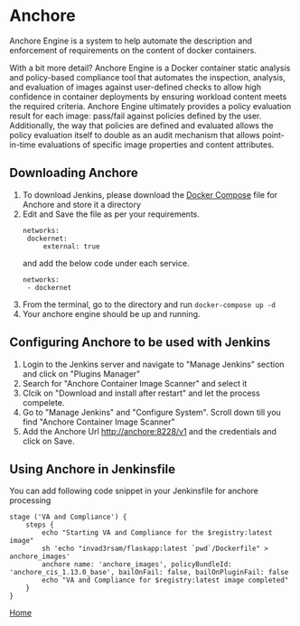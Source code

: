 # Anchore
Anchore Engine is a system to help automate the description and enforcement of requirements on the content of docker containers.

With a bit more detail? Anchore Engine is a Docker container static analysis and policy-based compliance tool that automates the inspection, analysis, and evaluation of images against user-defined checks to allow high confidence in container deployments by ensuring workload content meets the required criteria. Anchore Engine ultimately provides a policy evaluation result for each image: pass/fail against policies defined by the user. Additionally, the way that policies are defined and evaluated allows the policy evaluation itself to double as an audit mechanism that allows point-in-time evaluations of specific image properties and content attributes.

## Downloading Anchore
1. To download Jenkins, please download the [Docker Compose](https://engine.anchore.io/docs/quickstart/docker-compose.yaml) file for Anchore and store it a directory
2. Edit and Save the file as per your requirements.
   ```
   networks:
    dockernet:
        external: true
   ```
   and add the below code under each service.
   ```
   networks:
    - dockernet
   ```
3. From the terminal, go to the directory and run `docker-compose up -d`
4. Your anchore engine should be up and running.

## Configuring Anchore to be used with Jenkins
1. Login to the Jenkins server and navigate to "Manage Jenkins" section and click on "Plugins Manager"
2. Search for "Anchore Container Image Scanner" and select it
3. Clcik on "Download and install after restart" and let the process compelete.
4. Go to "Manage Jenkins" and "Configure System". Scroll down till you find "Anchore Container Image Scanner"
5. Add the Anchore Url [http://anchore:8228/v1](http://anchore:8228/v1) and the credentials and click on Save.

## Using Anchore in Jenkinsfile
You can add following code snippet in your Jenkinsfile for anchore processing
```
stage ('VA and Compliance') {
    steps {
        echo "Starting VA and Compliance for the $registry:latest image"
        sh 'echo "invad3rsam/flaskapp:latest `pwd`/Dockerfile" > anchore_images'
        anchore name: 'anchore_images', policyBundleId: 'anchore_cis_1.13.0_base', bailOnFail: false, bailOnPluginFail: false
        echo "VA and Compliance for $registry:latest image completed"
    }
}
```
[Home](../README.md)
